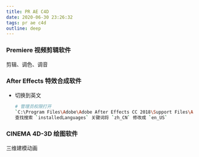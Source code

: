 ```yaml
---
title: PR AE C4D
date: 2020-06-30 23:26:32
tags: pr ae c4d
outline: deep
---
```


### Premiere 视频剪辑软件

剪辑、调色、调音

### After Effects 特效合成软件

- 切换到英文

    ```sh
    # 管理员权限打开  
    `C:\Program Files\Adobe\Adobe After Effects CC 2018\Support Files\AMT\application.xml`  
    查找搜索 `installedLanguages` 关键词将 `zh_CN` 修改成 `en_US`
    ```

### CINEMA 4D-3D 绘图软件

三维建模动画
